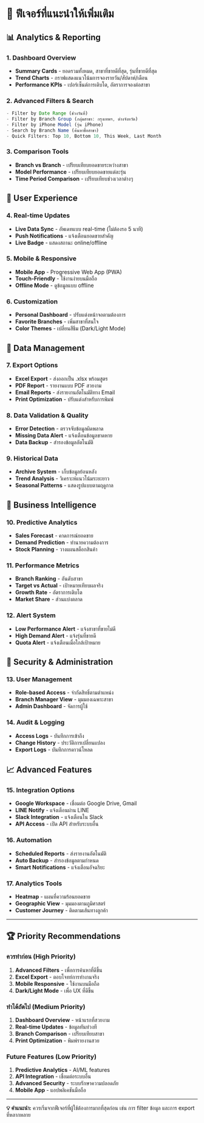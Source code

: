 # 🚀 ฟีเจอร์ที่แนะนำให้เพิ่มเติม

## 📊 Analytics & Reporting

### 1. **Dashboard Overview**
- **Summary Cards** - ยอดรวมทั้งหมด, สาขาที่ขายดีที่สุด, รุ่นที่ขายดีที่สุด
- **Trend Charts** - กราฟแสดงแนวโน้มการจองรายวัน/สัปดาห์/เดือน
- **Performance KPIs** - เปอร์เซ็นต์การเติบโต, อัตราการจองต่อสาขา

### 2. **Advanced Filters & Search**
```javascript
- Filter by Date Range (ช่วงวันที่)
- Filter by Branch Group (กลุ่มสาขา: กรุงเทพฯ, ต่างจังหวัด)
- Filter by iPhone Model (รุ่น iPhone)
- Search by Branch Name (ค้นหาชื่อสาขา)
- Quick Filters: Top 10, Bottom 10, This Week, Last Month
```

### 3. **Comparison Tools**
- **Branch vs Branch** - เปรียบเทียบยอดขายระหว่างสาขา
- **Model Performance** - เปรียบเทียบยอดขายแต่ละรุ่น
- **Time Period Comparison** - เปรียบเทียบช่วงเวลาต่างๆ

## 📱 User Experience

### 4. **Real-time Updates**
- **Live Data Sync** - อัพเดทแบบ real-time (ไม่ต้องรอ 5 นาที)
- **Push Notifications** - แจ้งเตือนยอดขายสำคัญ
- **Live Badge** - แสดงสถานะ online/offline

### 5. **Mobile & Responsive**
- **Mobile App** - Progressive Web App (PWA)
- **Touch-Friendly** - ใช้งานง่ายบนมือถือ
- **Offline Mode** - ดูข้อมูลแบบ offline

### 6. **Customization**
- **Personal Dashboard** - ปรับแต่งหน้าจอตามต้องการ
- **Favorite Branches** - เพิ่มสาขาที่สนใจ
- **Color Themes** - เปลี่ยนสีธีม (Dark/Light Mode)

## 🔧 Data Management

### 7. **Export Options**
- **Excel Export** - ส่งออกเป็น .xlsx พร้อมสูตร
- **PDF Report** - รายงานแบบ PDF สวยงาม
- **Email Reports** - ส่งรายงานอัตโนมัติทาง Email
- **Print Optimization** - ปรับแต่งสำหรับการพิมพ์

### 8. **Data Validation & Quality**
- **Error Detection** - ตรวจจับข้อมูลผิดพลาด
- **Missing Data Alert** - แจ้งเตือนข้อมูลขาดหาย
- **Data Backup** - สำรองข้อมูลอัตโนมัติ

### 9. **Historical Data**
- **Archive System** - เก็บข้อมูลย้อนหลัง
- **Trend Analysis** - วิเคราะห์แนวโน้มระยะยาว
- **Seasonal Patterns** - แสดงรูปแบบตามฤดูกาล

## 🎯 Business Intelligence

### 10. **Predictive Analytics**
- **Sales Forecast** - คาดการณ์ยอดขาย
- **Demand Prediction** - ทำนายความต้องการ
- **Stock Planning** - วางแผนสต็อกสินค้า

### 11. **Performance Metrics**
- **Branch Ranking** - อันดับสาขา
- **Target vs Actual** - เป้าหมายเทียบผลจริง
- **Growth Rate** - อัตราการเติบโต
- **Market Share** - ส่วนแบ่งตลาด

### 12. **Alert System**
- **Low Performance Alert** - แจ้งสาขาที่ขายไม่ดี
- **High Demand Alert** - แจ้งรุ่นที่ขายดี
- **Quota Alert** - แจ้งเตือนเมื่อใกล้เป้าหมาย

## 🔐 Security & Administration

### 13. **User Management**
- **Role-based Access** - จำกัดสิทธิ์ตามตำแหน่ง
- **Branch Manager View** - มุมมองเฉพาะสาขา
- **Admin Dashboard** - จัดการผู้ใช้

### 14. **Audit & Logging**
- **Access Logs** - บันทึกการเข้าถึง
- **Change History** - ประวัติการเปลี่ยนแปลง
- **Export Logs** - บันทึกการดาวน์โหลด

## 📈 Advanced Features

### 15. **Integration Options**
- **Google Workspace** - เชื่อมต่อ Google Drive, Gmail
- **LINE Notify** - แจ้งเตือนผ่าน LINE
- **Slack Integration** - แจ้งเตือนใน Slack
- **API Access** - เปิด API สำหรับระบบอื่น

### 16. **Automation**
- **Scheduled Reports** - ส่งรายงานอัตโนมัติ
- **Auto Backup** - สำรองข้อมูลตามกำหนด
- **Smart Notifications** - แจ้งเตือนอัจฉริยะ

### 17. **Analytics Tools**
- **Heatmap** - แผนที่ความร้อนยอดขาย
- **Geographic View** - มุมมองตามภูมิศาสตร์
- **Customer Journey** - ติดตามเส้นทางลูกค้า

---

## 🏆 Priority Recommendations

### **ควรทำก่อน** (High Priority)
1. **Advanced Filters** - เพื่อการค้นหาที่ดีขึ้น
2. **Excel Export** - ตอบโจทย์การทำงานจริง
3. **Mobile Responsive** - ใช้งานบนมือถือ
4. **Dark/Light Mode** - เพื่อ UX ที่ดีขึ้น

### **ทำได้ถัดไป** (Medium Priority)
1. **Dashboard Overview** - หน้าแรกที่สวยงาม
2. **Real-time Updates** - ข้อมูลทันท่วงที
3. **Branch Comparison** - เปรียบเทียบสาขา
4. **Print Optimization** - พิมพ์รายงานสวย

### **Future Features** (Low Priority)
1. **Predictive Analytics** - AI/ML features
2. **API Integration** - เชื่อมต่อระบบอื่น
3. **Advanced Security** - ระบบรักษาความปลอดภัย
4. **Mobile App** - แอปพลิเคชันมือถือ

---

**💡 คำแนะนำ:** ควรเริ่มจากฟีเจอร์ที่ผู้ใช้ต้องการมากที่สุดก่อน เช่น การ filter ข้อมูล และการ export ที่หลากหลาย